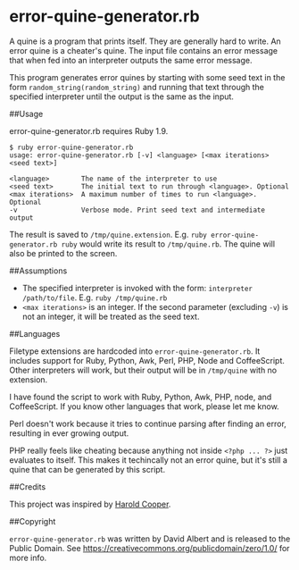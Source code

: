error-quine-generator.rb
========================

A quine is a program that prints itself. They are generally hard to write. An error quine is a cheater's quine. The input file contains an error message that when fed into an interpreter outputs the same error message.

This program generates error quines by starting with some seed text in the form `random_string(random_string)` and running that text through the specified interpreter until the output is the same as the input.

##Usage

error-quine-generator.rb requires Ruby 1.9.

    $ ruby error-quine-generator.rb 
    usage: error-quine-generator.rb [-v] <language> [<max iterations> <seed text>]

    <language>        The name of the interpreter to use
    <seed text>       The initial text to run through <language>. Optional
    <max iterations>  A maximum number of times to run <language>. Optional
    -v                Verbose mode. Print seed text and intermediate output

The result is saved to `/tmp/quine.extension`. E.g. `ruby error-quine-generator.rb ruby` would write its result to `/tmp/quine.rb`. The quine will also be printed to the screen.

##Assumptions

- The specified interpreter is invoked with the form: `interpreter /path/to/file`. E.g. `ruby /tmp/quine.rb`
- `<max iterations>` is an integer. If the second parameter (excluding `-v`) is not an integer, it will be treated as the seed text.

##Languages

Filetype extensions are hardcoded into `error-quine-generator.rb`. It includes support for Ruby, Python, Awk, Perl, PHP, Node and CoffeeScript. Other interpreters will work, but their output will be in `/tmp/quine` with no extension.

I have found the script to work with Ruby, Python, Awk, PHP, node, and CoffeeScript. If you know other languages that work, please let me know.

Perl doesn't work because it tries to continue parsing after finding an error, resulting in ever growing output.

PHP really feels like cheating because anything not inside `<?php ... ?>` just evaluates to itself. This makes it techincally not an error quine, but it's still a quine that can be generated by this script.

##Credits

This project was inspired by [Harold Cooper](https://github.com/hrldcpr).

##Copyright

`error-quine-generator.rb` was written by David Albert and is released to the Public Domain. See https://creativecommons.org/publicdomain/zero/1.0/ for more info.
